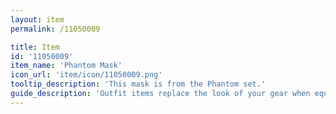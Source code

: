 ```yaml
---
layout: item
permalink: /11050009

title: Item
id: '11050009'
item_name: 'Phantom Mask'
icon_url: 'item/icon/11050009.png'
tooltip_description: 'This mask is from the Phantom set.'
guide_description: 'Outfit items replace the look of your gear when equipped.'
---
```

